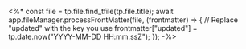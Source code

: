 <%* 
const file = tp.file.find_tfile(tp.file.title); 
await app.fileManager.processFrontMatter(file, (frontmatter) => { 
// Replace "updated" with the key you use 
frontmatter["updated"] = tp.date.now("YYYY-MM-DD HH:mm:ssZ"); }); 
-%>
